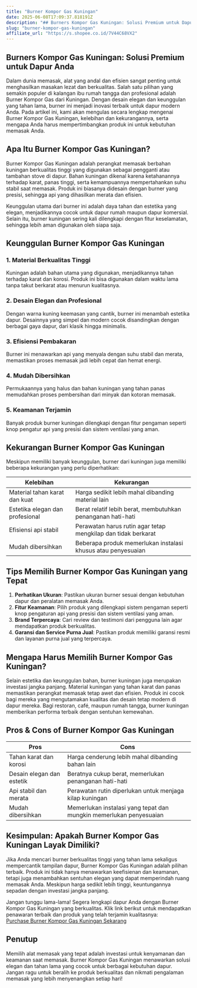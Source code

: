 ```yaml
---
title: "Burner Kompor Gas Kuningan"
date: 2025-06-08T17:09:37.818191Z
description: "## Burners Kompor Gas Kuningan: Solusi Premium untuk Dapur Anda..."
slug: "burner-kompor-gas-kuningan"
affiliate_url: "https://s.shopee.co.id/7V44C68VX2"
---
```

## Burners Kompor Gas Kuningan: Solusi Premium untuk Dapur Anda

Dalam dunia memasak, alat yang andal dan efisien sangat penting untuk menghasilkan masakan lezat dan berkualitas. Salah satu pilihan yang semakin populer di kalangan ibu rumah tangga dan profesional adalah Burner Kompor Gas dari Kuningan. Dengan desain elegan dan keunggulan yang tahan lama, burner ini menjadi inovasi terbaik untuk dapur modern Anda. Pada artikel ini, kami akan mengulas secara lengkap mengenai Burner Kompor Gas Kuningan, kelebihan dan kekurangannya, serta mengapa Anda harus mempertimbangkan produk ini untuk kebutuhan memasak Anda.

## Apa Itu Burner Kompor Gas Kuningan?

Burner Kompor Gas Kuningan adalah perangkat memasak berbahan kuningan berkualitas tinggi yang digunakan sebagai pengganti atau tambahan stove di dapur. Bahan kuningan dikenal karena ketahanannya terhadap karat, panas tinggi, serta kemampuannya mempertahankan suhu stabil saat memasak. Produk ini biasanya didesain dengan burner yang presisi, sehingga api yang dihasilkan merata dan efisien.

Keunggulan utama dari burner ini adalah daya tahan dan estetika yang elegan, menjadikannya cocok untuk dapur rumah maupun dapur komersial. Selain itu, burner kuningan sering kali dilengkapi dengan fitur keselamatan, sehingga lebih aman digunakan oleh siapa saja.

## Keunggulan Burner Kompor Gas Kuningan

### 1. Material Berkualitas Tinggi
Kuningan adalah bahan utama yang digunakan, menjadikannya tahan terhadap karat dan korosi. Produk ini bisa digunakan dalam waktu lama tanpa takut berkarat atau menurun kualitasnya.

### 2. Desain Elegan dan Profesional
Dengan warna kuning keemasan yang cantik, burner ini menambah estetika dapur. Desainnya yang simpel dan modern cocok disandingkan dengan berbagai gaya dapur, dari klasik hingga minimalis.

### 3. Efisiensi Pembakaran
Burner ini menawarkan api yang menyala dengan suhu stabil dan merata, memastikan proses memasak jadi lebih cepat dan hemat energi.

### 4. Mudah Dibersihkan
Permukaannya yang halus dan bahan kuningan yang tahan panas memudahkan proses pembersihan dari minyak dan kotoran memasak.

### 5. Keamanan Terjamin
Banyak produk burner kuningan dilengkapi dengan fitur pengaman seperti knop pengatur api yang presisi dan sistem ventilasi yang aman.

## Kekurangan Burner Kompor Gas Kuningan

Meskipun memiliki banyak keunggulan, burner dari kuningan juga memiliki beberapa kekurangan yang perlu diperhatikan:

| Kelebihan | Kekurangan |
|------------|-------------|
| Material tahan karat dan kuat | Harga sedikit lebih mahal dibanding material lain |
| Estetika elegan dan profesional | Berat relatif lebih berat, membutuhkan penanganan hati-hati |
| Efisiensi api stabil | Perawatan harus rutin agar tetap mengkilap dan tidak berkarat |
| Mudah dibersihkan | Beberapa produk memerlukan instalasi khusus atau penyesuaian |

## Tips Memilih Burner Kompor Gas Kuningan yang Tepat

1. **Perhatikan Ukuran**: Pastikan ukuran burner sesuai dengan kebutuhan dapur dan peralatan memasak Anda.
2. **Fitur Keamanan**: Pilih produk yang dilengkapi sistem pengaman seperti knop pengaturan api yang presisi dan sistem ventilasi yang aman.
3. **Brand Terpercaya**: Cari review dan testimoni dari pengguna lain agar mendapatkan produk berkualitas.
4. **Garansi dan Service Purna Jual**: Pastikan produk memiliki garansi resmi dan layanan purna jual yang terpercaya.

## Mengapa Harus Memilih Burner Kompor Gas Kuningan?

Selain estetika dan keunggulan bahan, burner kuningan juga merupakan investasi jangka panjang. Material kuningan yang tahan karat dan panas memastikan perangkat memasak tetap awet dan efisien. Produk ini cocok bagi mereka yang mengutamakan kualitas dan desain tetap modern di dapur mereka. Bagi restoran, café, maupun rumah tangga, burner kuningan memberikan performa terbaik dengan sentuhan kemewahan.

## Pros & Cons of Burner Kompor Gas Kuningan

| Pros | Cons |
|-------|-------|
| Tahan karat dan korosi | Harga cenderung lebih mahal dibanding bahan lain |
| Desain elegan dan estetik | Beratnya cukup berat, memerlukan penanganan hati-hati |
| Api stabil dan merata | Perawatan rutin diperlukan untuk menjaga kilap kuningan |
| Mudah dibersihkan | Memerlukan instalasi yang tepat dan mungkin memerlukan penyesuaian |

## Kesimpulan: Apakah Burner Kompor Gas Kuningan Layak Dimiliki?

Jika Anda mencari burner berkualitas tinggi yang tahan lama sekaligus mempercantik tampilan dapur, Burner Kompor Gas Kuningan adalah pilihan terbaik. Produk ini tidak hanya menawarkan keefisienan dan keamanan, tetapi juga menambahkan sentuhan elegan yang dapat memperindah ruang memasak Anda. Meskipun harga sedikit lebih tinggi, keuntungannya sepadan dengan investasi jangka panjang.

Jangan tunggu lama-lama! Segera lengkapi dapur Anda dengan Burner Kompor Gas Kuningan yang berkualitas. Klik link berikut untuk mendapatkan penawaran terbaik dan produk yang telah terjamin kualitasnya:  
[Purchase Burner Kompor Gas Kuningan Sekarang](https://s.shopee.co.id/7V44C68VX2)

## Penutup

Memilih alat memasak yang tepat adalah investasi untuk kenyamanan dan keamanan saat memasak. Burner Kompor Gas Kuningan menawarkan solusi elegan dan tahan lama yang cocok untuk berbagai kebutuhan dapur. Jangan ragu untuk beralih ke produk berkualitas dan nikmati pengalaman memasak yang lebih menyenangkan setiap hari!